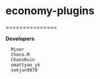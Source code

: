 economy-plugins
===============
===============

__Developers__

      Miner
      Choco.M
      ChaosRuin
      omattyao_yk
      sekjun9878
